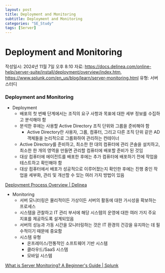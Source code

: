 ```yaml
---
layout: post
title: Deployment and Monitoring
subtitle: Deployment and Monitoring
categories: "SE_Study"
tags: [Server]
---
```


# Deployment and Monitoring

작성일시: 2024년 11월 7일 오후 8:10
자료: https://docs.delinea.com/online-help/server-suite/install/deployment/overview/index.htm, https://www.splunk.com/en_us/blog/learn/server-monitoring.html
유형: 서버 스터디

### Deployment and Monitoring

- Deployment
    - 배포의 첫 번째 단계에서는 조직의 요구 사항과 목표에 대한 세부 정보를 수집하고 분석해야 함
    - 분석한 후에는 사용할  Active Directory 조직 단위와 그룹을 준비해야 함
        - Active Directory란 사용자, 그룹, 컴퓨터, 그리고 다른 조직 단위 같은 AD 객체들을 논리적으로 그룹화하여 관리하는 컨테이너
    - Active Directory를 준비하고, 최소한 한 대의 컴퓨터에 관리 콘솔을 설치하고, 최소한 한 개의 영역을 만들면 관리할 컴퓨터에 배포할 준비가 된 것임
    - 대상 컴퓨터에 에이전트를 배포한 후에는 추가 컴퓨터에 배포하기 전에 작업을 테스트하고 확인해야 함
    - 대상 컴퓨터에서 배포가 성공적으로 이루어졌는지 확인한 후에는 진행 중인 작업을 세부화, 관리 및 개선할 수 있는 여러 가지 방법이 있음

[Deployment Process Overview | Delinea](https://docs.delinea.com/online-help/server-suite/install/deployment/overview/index.htm)

- Monitoring
    - 서버 모니터링은 물리적이든 가상이든 서버의 활동에 대한 가시성을 확보하는 프로세스
    - 시스템을 관찰하고 IT 관리 부서에 해당 시스템의 운영에 대한 여러 가지 주요 지표를 제공하도록 설계되었음
    - 서버의 성능과 가동 시간을 모니터링하는 것은 IT 환경의 건강을 유지하는 데 필수적이기 때문에 중요함
    - 시스템 유형
        - 온프레미스/전통적인 소프트웨어 기반 시스템
        - 클라우드/SaaS 시스템
        - 모바일 시스템

[What is Server Monitoring? A Beginner's Guide | Splunk](https://www.splunk.com/en_us/blog/learn/server-monitoring.html)